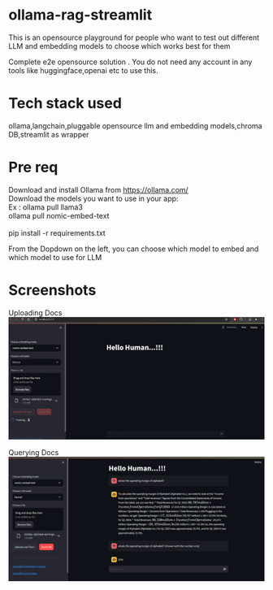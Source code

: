 # ollama-rag-streamlit
This is an opensource playground for people who want to test out different LLM and embedding models to choose which works best for them <br/>

Complete e2e opensource solution . You do not need any account in any tools like huggingface,openai etc to use this.

# Tech stack used
ollama,langchain,pluggable opensource llm and embedding models,chroma DB,streamlit as wrapper

# Pre req
Download and install Ollama from https://ollama.com/ <br/>
Download the models you want to use in your app: <br/>
Ex : ollama pull llama3 <br/>
     ollama pull nomic-embed-text <br/>
     <br/>
pip install -r requirements.txt  <br/>

From the Dopdown on the left, you can choose which model to embed and which model to use for LLM

# Screenshots
Uploading Docs
![Alt text](images/1.png?raw=true "Query")

Querying Docs
![Alt text](images/2.png?raw=true "Result")
